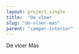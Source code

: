 ```yaml
---
layout: project_single
title:  "De vloer                                                                                                                                                                                 Más"
slug: "de-vloer-mas"
parent: "camper-interior"
---
```

De vloer                                                                                                                                                                                 Más